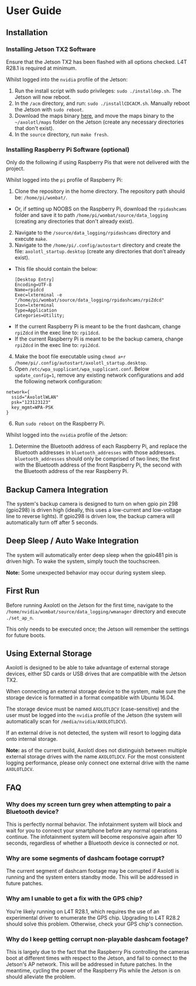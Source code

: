 # User Guide

## Installation
### Installing Jetson TX2 Software
Ensure that the Jetson TX2 has been flashed with all options checked. L4T R28.1 is required at minimum.

Whilst logged into the `nvidia` profile of the Jetson:
1.  Run the install script with sudo privileges: `sudo ./installdep.sh`. The Jetson will now reboot.
2.  In the `/acm` directory, and run: `sudo ./installCDCACM.sh`. Manually reboot the Jetson with `sudo reboot`.
3.  Download the maps binary [here](https://drive.google.com/open?id=1UpHisYQQdKC_r3oSZfjjtk_R77760Z-u), and move the maps binary to the `~/axolotl/maps` folder on the Jetson (create any necessary directories that don't exist).
5.  In the `source` directory, run `make fresh`.

### Installing Raspberry Pi Software (optional)
Only do the following if using Raspberry Pis that were not delivered with the project.

Whilst logged into the `pi` profile of Raspberry Pi:

1. Clone the repository in the home directory. The repository path should be: `/home/pi/wombat/`.
- Or, if setting up NOOBS on the Raspberry Pi, download the `rpidashcams` folder and save it to path `/home/pi/wombat/source/data_logging` (creating any directories that don't already exist).
2. Navigate to the `/source/data_logging/rpidashcams` directory and execute `make`.
3. Navigate to the `/home/pi/.config/autostart` directory and create the file: `axolotl_startup.desktop` (create any directories that don't already exist).
  - This file should contain the below:
    ```
    [Desktop Entry]
    Encoding=UTF-8
    Name=rpidcd
    Exec=lxterminal -e "/home/pi/wombat/source/data_logging/rpidashcams/rpiZdcd"
    Icon=lxterminal
    Type=Application
    Categories=Utility;
    ```
  - If the current Raspberry Pi is meant to be the front dashcam, change `rpiZdcd` in the exec line to: `rpi1dcd`.
  - If the current Raspberry Pi is meant to be the backup camera, change `rpiZdcd` in the exec line to: `rpi2dcd`.
4. Make the boot file executable using `chmod a+r /home/pi/.config/autostart/axolotl_startup.desktop`.
5. Open `/etc/wpa_supplicant/wpa_supplicant.conf`. Below `update_config=1`, remove any existing network configurations and add the following network configuration:
  ```
  network={
  	ssid="AxolotlWLAN"
  	psk="123123123"
  	key_mgmt=WPA-PSK
  }
  ````
6. Run `sudo reboot` on the Raspberry Pi.

Whilst logged into the `nvidia` profile of the Jetson:
1. Determine the Bluetooth address of each Raspberry Pi, and replace the Bluetooth addresses in `bluetooth_addresses` with those addresses.
`bluetooth_addresses` should only be comprised of two lines; the first with the Bluetooth address of the front Raspberry Pi, the second with the Bluetooth address of the rear Raspberry Pi.

## Backup Camera Integration
The system's backup camera is designed to turn on when gpio pin 298 (gpio298) is driven high (ideally, this uses a low-current and low-voltage line to reverse lights). If gpio298 is driven low, the backup camera will automatically turn off after 5 seconds.

## Deep Sleep / Auto Wake Integration
The system will automatically enter deep sleep when the gpio481 pin is driven high. To wake the system, simply touch the touchscreen.

__Note:__ Some unexpected behavior may occur during system sleep.

## First Run
Before running Axolotl on the Jetson for the first time, navigate to the `/home/nvidia/wombat/source/data_logging/wmanager` directory and execute `./set_ap_n`.

This only needs to be executed once; the Jetson will remember the settings for future boots.

## Using External Storage
Axolotl is designed to be able to take advantage of external storage devices, either SD cards or USB drives that are compatible with the Jetson TX2.

When connecting an external storage device to the system, make sure the storage device is formatted in a format compatible with Ubuntu 16.04.

The storage device must be named `AXOLOTLDCV` (case-sensitive) and the user must be logged into the `nvidia` profile of the Jetson (the system will automatically scan for `/media/nvidia/AXOLOTLDCV`).

If an external drive is not detected, the system will resort to logging data onto internal storage.

__Note:__ as of the current build, Axolotl does not distinguish between multiple external storage drives with the name `AXOLOTLDCV`. For the most consistent logging performance, please only connect one external drive with the name `AXOLOTLDCV`.

## FAQ
### Why does my screen turn grey when attempting to pair a Bluetooth device?
This is perfectly normal behavior. The infotainment system will block and wait for you to connect your smartphone before any normal operations continue.
The infotainment system will become responsive again after 10 seconds, regardless of whether a Bluetooth device is connected or not.

### Why are some segments of dashcam footage corrupt?
The current segment of dashcam footage may be corrupted if Axolotl is running and the system enters standby mode. This will be addressed in future patches.

### Why am I unable to get a fix with the GPS chip?
You're likely running on L4T R28.1, which requires the use of an experimental driver to enumerate the GPS chip. Upgrading to L4T R28.2 should solve this problem. Otherwise, check your GPS chip's connection.

### Why do I keep getting corrupt non-playable dashcam footage?
This is largely due to the fact that the Raspberry Pis controlling the cameras boot at different times with respect to the Jetson, and fail to connect to the Jetson's AP network. This will be addressed in future patches. In the meantime, cycling the power of the Raspberry Pis while the Jetson is on should alleviate the problem.
